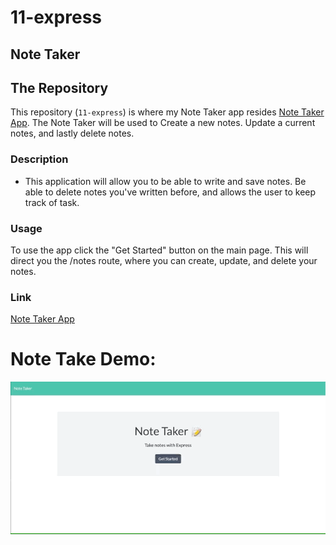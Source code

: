 # 11-express
## Note Taker
## The Repository
This repository (`11-express`) is where my Note Taker app resides [Note Taker App](https://boiling-harbor-05515.herokuapp.com/).  The Note Taker will be used to Create a new notes.  Update a current notes, and lastly delete notes.
### Description
* This application will allow you to be able to write and save notes. Be able to delete notes you've written before, and allows the user to keep track of task.
### Usage
To use the app click the "Get Started" button on the main page.  This will direct you the /notes route, where you can create, update, and delete your notes.
### Link
[Note Taker App](https://boiling-harbor-05515.herokuapp.com/)
# Note Take Demo:
<p align="center">
  <img alt="Note Taker Demo" src="img/demo.gif">
</p>